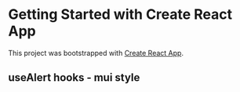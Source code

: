 # Getting Started with Create React App

This project was bootstrapped with [Create React App](https://github.com/facebook/create-react-app).

## useAlert hooks - mui style


